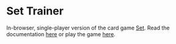 # Set Trainer

In-browser, single-player version of the card game [Set](http://en.wikipedia.org/wiki/Set_%28game%29).
Read the documentation [here](http://www.johnloeber.com/docs/set.html) or play the game [here](http://www.johnloeber.com/set).
